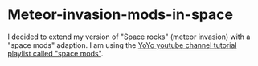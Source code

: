 # Meteor-invasion-mods-in-space
I decided to extend my version of "Space rocks" (meteor invasion) with a "space mods" adaption. I am using the [YoYo youtube channel tutorial playlist called "space mods"](https://www.youtube.com/watch?v=uBCXLlsQc2c&list=PLhIbBGhnxj5K1AGSvr99u1ZolHpAi31p4&index=1).